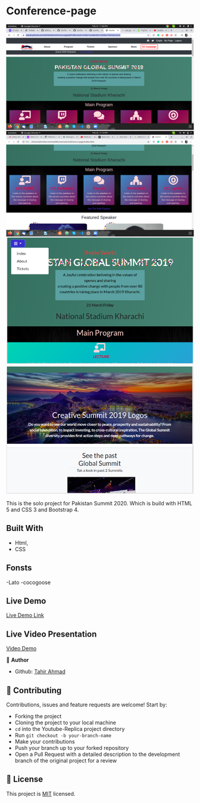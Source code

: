 # Conference-page
![screenshot](./screenshot.png)
![mobile](./one.png)
![mobile](./screen2.png)
![mobile](./screen3.png)

This is the solo project for Pakistan Summit 2020. Which is build with HTML 5 and CSS 3 and Bootstrap 4. 


## Built With

- Html,
- CSS

## Fonsts

-Lato 
-cocogoose



## Live Demo

[Live Demo Link](https://rawcdn.githack.com/Tahirbhalli/Conference-page/1cf648e1ed68b4479dda857fd451f2ad182d3c06/index.html)

## Live Video Presentation
[Video Demo](https://www.loom.com/share/d1a829ada3f44da58a01b9866b9575f7)

👤 **Author**

- Github: [Tahir Ahmad](https://github.com/tahirbhalli/)

## 🤝 Contributing

Contributions, issues and feature requests are welcome! Start by:
* Forking the project
* Cloning the project to your local machine
* `cd` into the Youtube-Replica project directory
* Run `git checkout -b your-branch-name`
* Make your contributions
* Push your branch up to your forked repository
* Open a Pull Request with a detailed description to the development branch of the original project for a review

## 📝 License

This project is [MIT](https://opensource.org/licenses/MIT) licensed.
